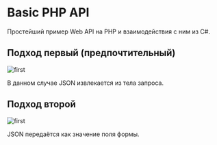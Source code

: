 # Basic PHP API

Простейший пример Web API на PHP и взаимодействия с ним из C#.

## Подход первый (предпочтительный)

![first](https://raw.githubusercontent.com/Ustimov/BasicPhpApi/master/img/1.png)

В данном случае JSON извлекается из тела запроса.

## Подход второй

![first](https://raw.githubusercontent.com/Ustimov/BasicPhpApi/master/img/2.png)

JSON передаётся как значение поля формы.
